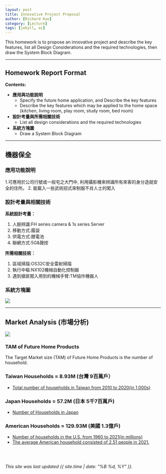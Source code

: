 ```yaml
---
layout: post
title: Innovative Project Proposal
author: [Richard Kuo]
category: [Lecture]
tags: [jekyll, ai]
---
```


This homework is to propose an innovative project and describe the key features, list all Design Considerations and the required technologies, then draw the System Block Diagram.

---
## Homework Report Format
**Contents:**<br>
* **應用與功能說明**
  - Specify the future home application, and Describe the key features
  - Describe the key features which may be applied to the home space (kitchen, living room, play room, study room, bed room)
* **設計考量與所需相關技術**
  - List all design considerations and the required technologies
* **系統方塊圖**
  - Draw a System Block Diagram

---
## 機器保全

### 應用功能說明
1.可應用於公司行號或一般宅之大門中, 利用攝影機來辨識所有來客的身分造就安全的住所。
2. 能載入一些武術招式來制服不肖人士的闖入

### 設計考量與相關技術
**系統設計考量：**<br>
1. 人臉辨識:FH series camera & 1s series Server
2. 移動方式:履袋
3. 供電方式:鋰電池
4. 聯網方式:5G&聲控

**所需相關技術：**
1. 區域掃描:OS32C安全雷射掃描
2. 執行中樞:NX102機械自動化控制器
3. 遇到搶匪闖入用到的機械手臂:TM協作機器人

### 系統方塊圖
![](https://mail.google.com/mail/u/0?ui=2&ik=a51d7c966c&attid=0.1&permmsgid=msg-a:r380582810865529775&th=186dbc16ed4c7840&view=att&disp=safe&realattid=f_lf7103kc0)

---
## Market Analysis (市場分析)
![](https://blog.hubspot.com/hs-fs/hubfs/tam-sam-som.png?width=1200&name=tam-sam-som.png)

### TAM of Future Home Products
The Target Market size (TAM) of Future Home Products is the number of household.<br>

### Taiwan Households = 8.93M (台灣 9百萬戶）
* [Total number of households in Taiwan from 2010 to 2020(in 1,000s)](https://www.statista.com/statistics/330804/taiwan-national-total-number-of-households/#:~:text=By%20the%20end%20of%202020,households%20in%20the%20previous%20year.)

### Japan Households = 57.2M (日本 5千7百萬戶)
* [Number of Households in Japan](https://www.helgilibrary.com/indicators/number-of-households/japan/) 

### American Households = 129.93M (美國 1.3億戶)
* [Number of households in the U.S. from 1960 to 2021(in millions)](https://www.statista.com/statistics/183635/number-of-households-in-the-us/)<br>
* [The average American household consisted of 2.51 people in 2021.](https://www.statista.com/statistics/183648/average-size-of-households-in-the-us/)<br>

<br>
<br>

*This site was last updated {{ site.time | date: "%B %d, %Y" }}.*


